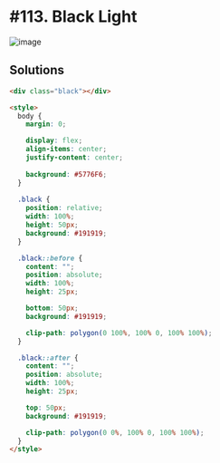 # #113. Black Light
![image](https://user-images.githubusercontent.com/88684972/185799536-4ae3f599-4ae3-4d3b-a905-88f263f6049d.png)

## Solutions
```html
<div class="black"></div>

<style>
  body {
    margin: 0;

    display: flex;
    align-items: center;
    justify-content: center;
    
    background: #5776F6;
  }
  
  .black {
    position: relative;
    width: 100%;
    height: 50px;
    background: #191919;
  }

  .black::before {
    content: "";
    position: absolute;
    width: 100%;
    height: 25px;

    bottom: 50px;
    background: #191919;

    clip-path: polygon(0 100%, 100% 0, 100% 100%);
  }

  .black::after {
    content: "";
    position: absolute;
    width: 100%;
    height: 25px;

    top: 50px;
    background: #191919;

    clip-path: polygon(0 0%, 100% 0, 100% 100%);
  }
</style>
```
